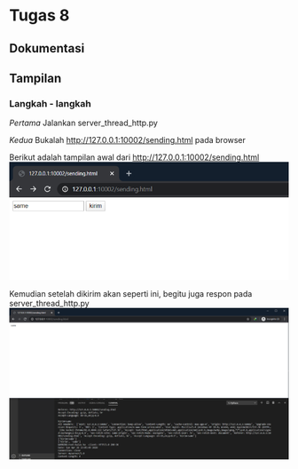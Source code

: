 # Tugas 8

## Dokumentasi

## Tampilan
### Langkah - langkah

*Pertama* Jalankan server_thread_http.py

*Kedua* Bukalah http://127.0.0.1:10002/sending.html pada browser

Berikut adalah tampilan awal dari http://127.0.0.1:10002/sending.html
![alt text](Screenshoot/tampilan_awal.png)

Kemudian setelah dikirim akan seperti ini, begitu juga respon pada server_thread_http.py
![alt text](Screenshoot/tampilan_akhir.png)
